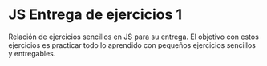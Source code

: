 # JS Entrega de ejercicios 1

Relación de ejercicios sencillos en JS para su entrega. El objetivo con estos ejercicios es practicar todo lo aprendido con pequeños ejercicios sencillos y entregables. 